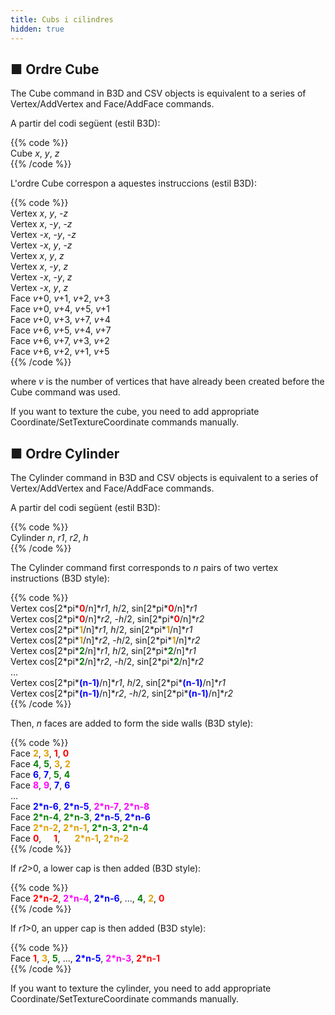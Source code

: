 ```yaml
---
title: Cubs i cilindres
hidden: true
---
```


## ■ Ordre Cube

The Cube command in B3D and CSV objects is equivalent to a series of Vertex/AddVertex and Face/AddFace commands.

A partir del codi següent (estil B3D):

{{% code %}}  
Cube *x*, *y*, *z*  
{{% /code %}}

L'ordre Cube correspon a aquestes instruccions (estil B3D):

{{% code %}}  
Vertex *x*, *y*, -*z*  
Vertex *x*, -*y*, -*z*  
Vertex -*x*, -*y*, -*z*  
Vertex -*x*, *y*, -*z*  
Vertex *x*, *y*, *z*  
Vertex *x*, -*y*, *z*  
Vertex -*x*, -*y*, *z*  
Vertex -*x*, *y*, *z*  
Face *v*+0, *v*+1, *v*+2, *v*+3  
Face *v*+0, *v*+4, *v*+5, *v*+1  
Face *v*+0, *v*+3, *v*+7, *v*+4  
Face *v*+6, *v*+5, *v*+4, *v*+7  
Face *v*+6, *v*+7, *v*+3, *v*+2  
Face *v*+6, *v*+2, *v*+1, *v*+5  
{{% /code %}}

where *v* is the number of vertices that have already been created before the Cube command was used.

If you want to texture the cube, you need to add appropriate Coordinate/SetTextureCoordinate commands manually.

## ■ Ordre Cylinder

The Cylinder command in B3D and CSV objects is equivalent to a series of Vertex/AddVertex and Face/AddFace commands.

A partir del codi següent (estil B3D):

{{% code %}}  
Cylinder *n*, *r1*, *r2*, *h*  
{{% /code %}}

The Cylinder command first corresponds to *n* pairs of two vertex instructions (B3D style):

{{% code %}}  
Vertex cos[2\*pi\***<font color="red">0</font>**/n]\**r1*,  *h*/2, sin[2\*pi\***<font color="red">0</font>**/n]\**r1*  
Vertex cos[2\*pi\***<font color="red">0</font>**/n]\**r2*, -*h*/2, sin[2\*pi\***<font color="red">0</font>**/n]\**r2*  
Vertex cos[2\*pi\***<font color=#E0A000>1</font>**/n]\**r1*,  *h*/2, sin[2\*pi\***<font color=#E0A000>1</font>**/n]\**r1*  
Vertex cos[2\*pi\***<font color=#E0A000>1</font>**/n]\**r2*, -*h*/2, sin[2\*pi\***<font color=#E0A000>1</font>**/n]\**r2*  
Vertex cos[2\*pi\***<font color="green">2</font>**/n]\**r1*,  *h*/2, sin[2\*pi\***<font color="green">2</font>**/n]\**r1*  
Vertex cos[2\*pi\***<font color="green">2</font>**/n]\**r2*, -*h*/2, sin[2\*pi\***<font color="green">2</font>**/n]\**r2*  
...  
Vertex cos[2\*pi\***<font color="blue">(n-1)</font>**/n]\**r1*,  *h*/2, sin[2\*pi\***<font color="blue">(n-1)</font>**/n]\**r1*  
Vertex cos[2\*pi\***<font color="blue">(n-1)</font>**/n]\**r2*, -*h*/2, sin[2\*pi\***<font color="blue">(n-1)</font>**/n]\**r2*  
{{% /code %}}

Then, *n* faces are added to form the side walls (B3D style):

{{% code %}}  
Face **<font color=#E0A000>2</font>**, **<font color=#E0A000>3</font>**, **<font color="red">1</font>**, **<font color="red">0</font>**  
Face **<font color="green">4</font>**, **<font color="green">5</font>**, **<font color=#E0A000>3</font>**, **<font color=#E0A000>2</font>**  
Face **<font color="blue">6</font>**, **<font color="blue">7</font>**, **<font color="green">5</font>**, **<font color="green">4</font>**  
Face **<font color="fuchsia">8</font>**, **<font color="fuchsia">9</font>**, **<font color="blue">7</font>**, **<font color="blue">6</font>**  
...  
Face **<font color="blue">2\*n-6</font>**, **<font color="blue">2\*n-5</font>**, **<font color="fuchsia">2\*n-7</font>**, **<font color="fuchsia">2\*n-8</font>**  
Face **<font color="green">2\*n-4</font>**, **<font color="green">2\*n-3</font>**, **<font color="blue">2\*n-5</font>**, **<font color="blue">2\*n-6</font>**  
Face **<font color=#E0A000>2\*n-2</font>**, **<font color=#E0A000>2\*n-1</font>**, **<font color="green">2\*n-3</font>**, **<font color="green">2\*n-4</font>**  
Face **<font color="red">0</font>**,&nbsp; &nbsp; &nbsp;**<font color="red">1</font>**, &nbsp; &nbsp; &nbsp;**<font color=#E0A000>2\*n-1</font>**, **<font color=#E0A000>2\*n-2</font>**  
{{% /code %}}

If *r2*>0, a lower cap is then added (B3D style):

{{% code %}}  
Face **<font color="red">2\*n-2</font>**, **<font color="fuchsia">2\*n-4</font>**, **<font color="blue">2\*n-6</font>**, ..., **<font color="green">4</font>**, **<font color=#E0A000>2</font>**, **<font color="red">0</font>**  
{{% /code %}}

If *r1*>0, an upper cap is then added (B3D style):

{{% code %}}  
Face **<font color="red">1</font>**, **<font color=#E0A000>3</font>**, **<font color="green">5</font>**, ..., **<font color="blue">2\*n-5</font>**, **<font color="fuchsia">2\*n-3</font>**, **<font color="red">2\*n-1</font>**  
{{% /code %}}

If you want to texture the cylinder, you need to add appropriate Coordinate/SetTextureCoordinate commands manually.
